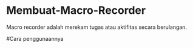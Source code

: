 # Membuat-Macro-Recorder
Macro recorder adalah merekam tugas atau aktifitas secara berulangan.

#Cara penggunaannya
